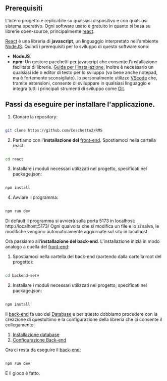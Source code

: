 ## Prerequisiti
L'intero progetto e replicabile su qualsiasi dispositivo e con qualsiasi sistema operativo. Ogni software usato è gratuito in quanto si basa su librerie open-source, principalmente <a href = "https://react.dev/">react</a>. 

<a href = "https://react.dev/">React</a> è una libreria di **javascript**, un linguaggio interpretato nell'ambiente <a href="https://nodejs.org/en">NodeJS</a>.
Quindi i prerequisiti per lo sviluppo di questo software sono:
- **NodeJS**.
- **npm**: Un gestore pacchetti per javascript che consente l'installazione facilitata di librerie.
<a href="https://nodejs.org/en/download">Guida per l'installazione.</a>
Inoltre è necessario un qualsiasi ide o editor di testo per lo sviluppo (va bene anche notepad, ma è fortemente sconsigliato). Io personalmente utilizzo <a href="https://code.visualstudio.com/">VScode</a> che, tramite estensioni, consente di sviluppare in qualsiasi linguaggio e integra tutti i principali strumenti di sviluppo come <a href="https://git-scm.com/">Git</a>.

## Passi da eseguire per installare l'applicazione.

1. Clonare la repository:

```bash

git clone https://github.com/Ceschetto2/RMS

```
2. Partiamo con l'**installazione del** [front-end](Front-end.md). Spostiamoci nella cartella react:

```bash

cd react

```

3. Installare i moduli necessari utilizzati nel progetto, specificati nel package.json:

```bash

npm install

```

4. Avviare il programma:

```bash

npm run dev

```

Di default il programma si avvierà sulla porta 5173 in localhost: http://localhost:5173/
Ogni qualvolta che si modifica un file e lo si salva, le modifiche vengono automaticamente aggiornate sul sito in localhost.

Ora passiamo all'**installazione del back-end**. L'installazione inizia in modo analogo a quella del [front-end](Front-end.md): 

1. Spostiamoci nella cartella del back-end (partendo dalla cartella root del progetto):

```bash

cd backend-serv

```
2. Installare i moduli necessari utilizzati nel progetto, specificati nel package.json:

```bash

npm install

```

Il [back-end](Back-end.md) fa uso del [Database](Database.md) e per questo dobbiamo procedere con la creazione di questultimo e la configurazione della libreria che ci consente il collegamento.
1. [Installazione database](Database.md#installazione-database)
2. [Configurazione Back-end](Back-end.md#configurazione-di-sequelize)

Ora ci resta da eseguire il [back-end](Back-end.md):
```bash

npm run dev

```
E il gioco è fatto.

